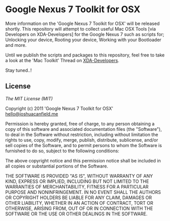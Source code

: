 # Google Nexus 7 Toolkit for OSX

More information on the 'Google Nexus 7 Toolkit for OSX' will be released shortly. This repository will attempt to collect useful Mac OSX Tools [via Developers on XDA-Developers] for the Google Nexus 7 such as scripts for; Unlocking your device, Rooting your device, Working with your Bootloader and more.

Until we publish the scripts and packages to this repository, feel free to take a look at the 'Mac Toolkit' Thread on [XDA-Developers](http://forum.xda-developers.com/showthread.php?t=1837401).

Stay tuned..!

## License

*The MIT License (MIT)*

Copyright (c) 2011 'Google Nexus 7 Toolkit for OSX' <hello@joshuacanfield.me>

Permission is hereby granted, free of charge, to any person obtaining a copy of this software and associated documentation files (the "Software"), to deal in the Software without restriction, including without limitation the rights to use, copy, modify, merge, publish, distribute, sublicense, and/or sell copies of the Software, and to permit persons to whom the Software is furnished to do so, subject to the following conditions:

The above copyright notice and this permission notice shall be included in all copies or substantial portions of the Software.

THE SOFTWARE IS PROVIDED "AS IS", WITHOUT WARRANTY OF ANY KIND, EXPRESS OR IMPLIED, INCLUDING BUT NOT LIMITED TO THE WARRANTIES OF MERCHANTABILITY, FITNESS FOR A PARTICULAR PURPOSE AND NONINFRINGEMENT. IN NO EVENT SHALL THE AUTHORS OR COPYRIGHT HOLDERS BE LIABLE FOR ANY CLAIM, DAMAGES OR OTHER LIABILITY, WHETHER IN AN ACTION OF CONTRACT, TORT OR OTHERWISE, ARISING FROM, OUT OF OR IN CONNECTION WITH THE SOFTWARE OR THE USE OR OTHER DEALINGS IN THE SOFTWARE.